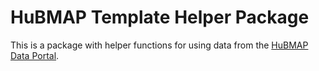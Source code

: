 # HuBMAP Template Helper Package

This is a package with helper functions for using data from the [HuBMAP Data Portal](https://portal.hubmapconsortium.org).